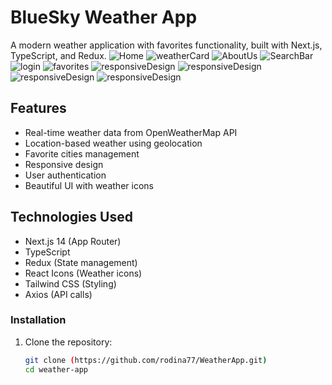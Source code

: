 # BlueSky Weather App

A modern weather application with favorites functionality, built with Next.js, TypeScript, and Redux.
![Home](/public/assets/header.png)
![weatherCard](/public/assets/card.png)
![AboutUs](/public/assets/about.png)
![SearchBar](/public/assets/search.png)
![login](/public/assets/login.png)
![favorites](/public/assets/favs.png)
![responsiveDesign](/public/assets/responsove1.png)
![responsiveDesign](/public/assets/responsive2.png)
![responsiveDesign](/public/assets/responsive3.png)
![responsiveDesign](/public/assets/responsive4.png)

## Features

- Real-time weather data from OpenWeatherMap API
- Location-based weather using geolocation
- Favorite cities management
- Responsive design 
- User authentication
- Beautiful UI with weather icons

## Technologies Used

- Next.js 14 (App Router)
- TypeScript
- Redux (State management)
- React Icons (Weather icons)
- Tailwind CSS (Styling)
- Axios (API calls)

### Installation

1. Clone the repository:
   ```bash
   git clone (https://github.com/rodina77/WeatherApp.git)
   cd weather-app
